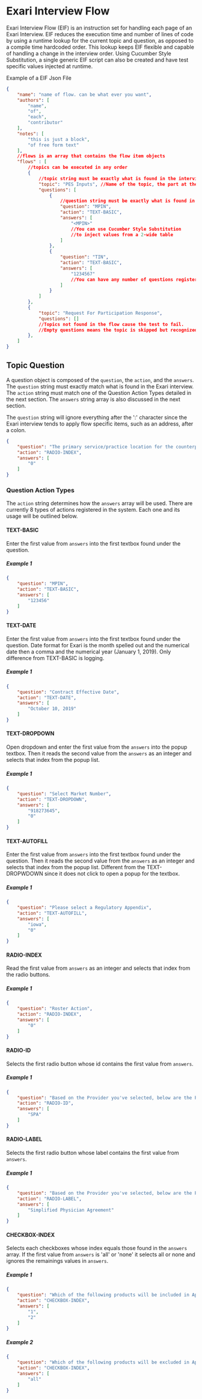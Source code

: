 # Exari Interview Flow
Exari Interview Flow (EIF) is an instruction set for handling each page of an Exari Interview.
EIF reduces the execution time and number of lines of code by using a runtime lookup for the current topic and question, as opposed to a compile time hardcoded order. 
This lookup keeps EIF flexible and capable of handling a change in the interview order.
Using Cucumber Style Substitution, a single generic EIF script can also be created and have test specific values injected at runtime.

Example of a EIF Json File
```json
{
    "name": "name of flow. can be what ever you want",
    "authors": [
        "name",
        "of",
        "each",
        "contributor"
    ],
    "notes": [
        "this is just a block",
        "of free form text"
    ],
    //flows is an array that contains the flow item objects
    "flows" : [ 
        //topics can be executed in any order
        {
            //topic string must be exactly what is found in the interview
            "topic": "PES Inputs", //Name of the topic, the part at the top of the page
            "questions": [
                {
                    //question string must be exactly what is found in the interview
                    "question": "MPIN",
                    "action": "TEXT-BASIC",
                    "answers": [
                        "<MPIN>" 
                        //You can use Cucumber Style Substitution 
                        //to inject values from a 2-wide table
                    ]
                },
                {
                    "question": "TIN",
                    "action": "TEXT-BASIC",
                    "answers": [
                        "1234567" 
                        //You can have any number of questions registered under a topic
                    ]
                }
            ]
        },
        {
            "topic": "Request For Participation Response",
            "questions": [] 
            //Topics not found in the flow cause the test to fail. 
            //Empty questions means the topic is skipped but recognized
        },
    ]
}
```

## Topic Question
A question object is composed of the `question`, the `action`, and the `answers`. 
The `question` string must exactly match what is found in the Exari interview.
The `action` string must match one of the Question Action Types detailed in the next section.
The `answers` string array is also discussed in the next section.

The `question` string will ignore everything after the ':' character since the Exari interview tends to apply flow specific items, such as an address, after a colon.
```json
{
    "question": "The primary service/practice location for the counterparty held in NDB is: 12810 Coconino Road",
    "action": "RADIO-INDEX",
    "answers": [
        "0"
    ]
}
```

### Question Action Types
The `action` string determines how the `answers` array will be used. 
There are currently 8 types of actions registered in the system. Each one and its usage will be outlined below.

#### TEXT-BASIC
Enter the first value from `answers` into the first textbox found under the question.

##### Example 1
```json
{
    "question": "MPIN",
    "action": "TEXT-BASIC",
    "answers": [
        "123456"
    ]
}
```

#### TEXT-DATE
Enter the first value from `answers` into the first textbox found under the question.
Date format for Exari is the month spelled out and the numerical date then a comma and the numerical year (January 1, 2019).
Only difference from TEXT-BASIC is logging.

##### Example 1
```json
{
    "question": "Contract Effective Date",
    "action": "TEXT-DATE",
    "answers": [
        "October 10, 2019"
    ]
}
```

#### TEXT-DROPDOWN
Open dropdown and enter the first value from the `answers` into the popup textbox. 
Then it reads the second value from the `answers` as an integer and selects that index from the popup list.

##### Example 1
```json
{
    "question": "Select Market Number",
    "action": "TEXT-DROPDOWN",
    "answers": [
        "918273645",
        "0"
    ]
}
```

#### TEXT-AUTOFILL
Enter the first value from `answers` into the first textbox found under the question.
Then it reads the second value from the `answers` as an integer and selects that index from the popup list.
Different from the TEXT-DROPWDOWN since it does not click to open a popup for the textbox.

##### Example 1
```json
{
    "question": "Please select a Regulatory Appendix",
    "action": "TEXT-AUTOFILL",
    "answers": [
        "iowa",
        "0"
    ]
}
```

#### RADIO-INDEX
Read the first value from `answers` as an integer and selects that index from the radio buttons.

##### Example 1
```json
{
    "question": "Roster Action",
    "action": "RADIO-INDEX",
    "answers": [
        "0"
    ]
}
```

#### RADIO-ID
Selects the first radio button whose id contains the first value from `answers`.

##### Example 1
```json
{
    "question": "Based on the Provider you've selected, below are the Paper Types available. Please select one:",
    "action": "RADIO-ID",
    "answers": [
        "SPA"
    ]
}
```

#### RADIO-LABEL
Selects the first radio button whose label contains the first value from `answers`.

##### Example 1
```json
{
    "question": "Based on the Provider you've selected, below are the Paper Types available. Please select one:",
    "action": "RADIO-LABEL",
    "answers": [
        "Simplified Physician Agreement"
    ]
}
```

#### CHECKBOX-INDEX
Selects each checkboxes whose index equals those found in the `answers` array. 
If the first value from `answers` is 'all' or 'none' it selects all or none and ignores the remainings values in `answers`.

##### Example 1
```json
{
    "question": "Which of the following products will be included in Appendix 2?",
    "action": "CHECKBOX-INDEX",
    "answers": [
        "1",
        "2"
    ]
}
```
##### Example 2
```json
{
    "question": "Which of the following products will be excluded in Appendix 2?",
    "action": "CHECKBOX-INDEX",
    "answers": [
        "all"
    ]
}
```
